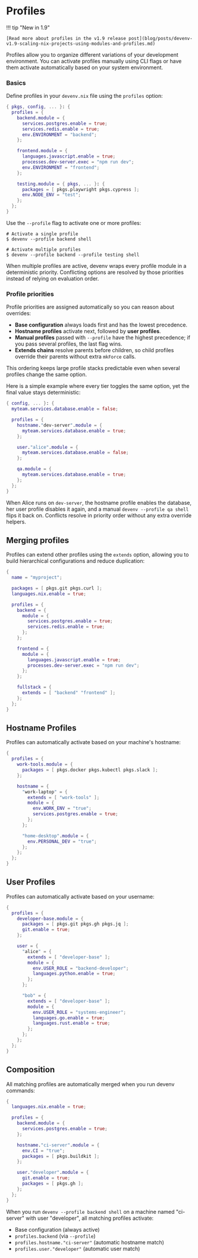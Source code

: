 # Profiles

!!! tip "New in 1.9"

    [Read more about profiles in the v1.9 release post](blog/posts/devenv-v1.9-scaling-nix-projects-using-modules-and-profiles.md)

Profiles allow you to organize different variations of your development environment. You can activate profiles manually using CLI flags or have them activate automatically based on your system environment.

### Basics

Define profiles in your `devenv.nix` file using the `profiles` option:

```nix
{ pkgs, config, ... }: {
  profiles = {
    backend.module = {
      services.postgres.enable = true;
      services.redis.enable = true;
      env.ENVIRONMENT = "backend";
    };

    frontend.module = {
      languages.javascript.enable = true;
      processes.dev-server.exec = "npm run dev";
      env.ENVIRONMENT = "frontend";
    };

    testing.module = { pkgs, ... }: {
      packages = [ pkgs.playwright pkgs.cypress ];
      env.NODE_ENV = "test";
    };
  };
}
```

Use the `--profile` flag to activate one or more profiles:

```shell-session
# Activate a single profile
$ devenv --profile backend shell

# Activate multiple profiles
$ devenv --profile backend --profile testing shell
```

When multiple profiles are active, devenv wraps every profile module in a deterministic priority. Conflicting options are resolved by those priorities instead of relying on evaluation order.

### Profile priorities

Profile priorities are assigned automatically so you can reason about overrides:

- **Base configuration** always loads first and has the lowest precedence.
- **Hostname profiles** activate next, followed by **user profiles**.
- **Manual profiles** passed with `--profile` have the highest precedence; if you pass several profiles, the last flag wins.
- **Extends chains** resolve parents before children, so child profiles override their parents without extra `mkForce` calls.

This ordering keeps large profile stacks predictable even when several profiles change the same option.

Here is a simple example where every tier toggles the same option, yet the final value stays deterministic:

```nix
{ config, ... }: {
  myteam.services.database.enable = false;

  profiles = {
    hostname."dev-server".module = {
      myteam.services.database.enable = true;
    };

    user."alice".module = {
      myteam.services.database.enable = false;
    };

    qa.module = {
      myteam.services.database.enable = true;
    };
  };
}
```

When Alice runs on `dev-server`, the hostname profile enables the database, her user profile disables it again, and a manual `devenv --profile qa shell` flips it back on. Conflicts resolve in priority order without any extra override helpers.

## Merging profiles

Profiles can extend other profiles using the `extends` option, allowing you to build hierarchical configurations and reduce duplication:

```nix
{
  name = "myproject";

  packages = [ pkgs.git pkgs.curl ];
  languages.nix.enable = true;

  profiles = {
    backend = {
      module = {
        services.postgres.enable = true;
        services.redis.enable = true;
      };
    };

    frontend = {
      module = {
        languages.javascript.enable = true;
        processes.dev-server.exec = "npm run dev";
      };
    };

    fullstack = {
      extends = [ "backend" "frontend" ];
    };
  };
}
```

## Hostname Profiles

Profiles can automatically activate based on your machine's hostname:

```nix
{
  profiles = {
    work-tools.module = {
      packages = [ pkgs.docker pkgs.kubectl pkgs.slack ];
    };

    hostname = {
      "work-laptop" = {
        extends = [ "work-tools" ];
        module = {
          env.WORK_ENV = "true";
          services.postgres.enable = true;
        };
      };

      "home-desktop".module = {
        env.PERSONAL_DEV = "true";
      };
    };
  };
}
```

## User Profiles

Profiles can automatically activate based on your username:

```nix
{
  profiles = {
    developer-base.module = {
      packages = [ pkgs.git pkgs.gh pkgs.jq ];
      git.enable = true;
    };

    user = {
      "alice" = {
        extends = [ "developer-base" ];
        module = {
          env.USER_ROLE = "backend-developer";
          languages.python.enable = true;
        };
      };

      "bob" = {
        extends = [ "developer-base" ];
        module = {
          env.USER_ROLE = "systems-engineer";
          languages.go.enable = true;
          languages.rust.enable = true;
        };
      };
    };
  };
}
```

## Composition

All matching profiles are automatically merged when you run devenv commands:

```nix
{
  languages.nix.enable = true;

  profiles = {
    backend.module = {
      services.postgres.enable = true;
    };

    hostname."ci-server".module = {
      env.CI = "true";
      packages = [ pkgs.buildkit ];
    };

    user."developer".module = {
      git.enable = true;
      packages = [ pkgs.gh ];
    };
  };
}
```

When you run `devenv --profile backend shell` on a machine named "ci-server" with user "developer", all matching profiles activate:

- Base configuration (always active)
- `profiles.backend` (via `--profile`)
- `profiles.hostname."ci-server"` (automatic hostname match)
- `profiles.user."developer"` (automatic user match)
